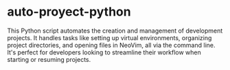 # auto-proyect-python
 This Python script automates the creation and management of development projects. It handles tasks like setting up virtual environments, organizing project directories, and opening files in NeoVim, all via the command line. It's perfect for developers looking to streamline their workflow when starting or resuming projects.
